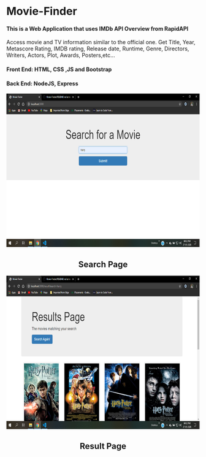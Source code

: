 # Movie-Finder
#### This is a Web Application that uses IMDb API Overview from RapidAPI
Access movie and TV information similar to the official one. Get Title, Year, Metascore Rating, IMDB rating, Release date, Runtime, Genre, Directors, Writers, Actors, Plot, Awards, Posters,etc…
#### Front End: HTML, CSS ,JS and Bootstrap
#### Back End: NodeJS, Express

<img src="Screenshot (114).png" width="100%" height="400px">
<h2 align="center";>Search Page</h2>
<img src="Screenshot (113).png" width="100%" height="400px">
<h2 align="center";>Result Page</h2>
